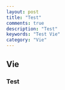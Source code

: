 ```yaml
---
layout: post
title: "Test"
comments: true
description: "Test"
keywords: "Test Vie"
category: "Vie"
---
```


## Vie

### Test